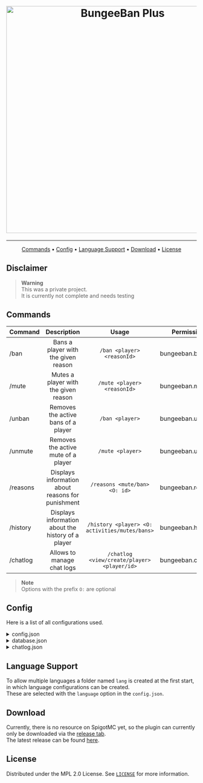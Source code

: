 <h1 align="center">
  <br/>
  <a href="https://github.com/DerEingerostete/BungeeBan-Plus"><img src="https://dl.dereingerostete.dev/preview?fileName=BungeeBan-Plus-Logo.png" alt="BungeeBan Plus" width="600"></a>
</h1>

___

<p align="center">
  <a href="#commands">Commands</a> •
  <a href="#config">Config</a> •
  <a href="#language-support">Language Support</a> •
  <a href="#download">Download</a> •
  <a href="#license">License</a>
</p>

## Disclaimer

> **Warning**<br/>
> This was a private project.<br/>
> It is currently not complete and needs testing

## Commands
| Command  |                    Description                     |                      Usage                       | Permission        |
|:---------|:--------------------------------------------------:|:------------------------------------------------:|-------------------|
| /ban     |        Bans a player with the given reason         |            `/ban <player> <reasonId>`            | bungeeban.ban     |
| /mute    |        Mutes a player with the given reason        |           `/mute <player> <reasonId>`            | bungeeban.mute    |
| /unban   |        Removes the active bans of a player         |                 `/ban <player>`                  | bungeeban.unban   |
| /unmute  |        Removes the active mute of a player         |                 `/mute <player>`                 | bungeeban.unmute  |
| /reasons | Displays information about reasons for punishment  |           `/reasons <mute/ban> <O: id>`           | bungeeban.reasons |
| /history | Displays information about the history of a player | `/history <player> <O: activities/mutes/bans>`  | bungeeban.history |
| /chatlog |             Allows to manage chat logs             |    `/chatlog <view/create/player> <player/id>`     | bungeeban.chatlog |

> **Note**<br/>
> Options with the prefix `O:` are optional

## Config
Here is a list of all configurations used.
<details>
  <summary>config.json</summary>

### `config.json`
```json
{
    "database": "sqlite",
    "language": "en",
    "cacheDuration": 1800000,
    "debug": false
}
```

| Key             |             Description             |  Available values   |
|:----------------|:-----------------------------------:|:-------------------:|
| `database`      |      The type of database used      | `sqlite` or `mysql` |
| `language`      |       The language file used        |          -          |
| `cacheDuration` |   The duration of the cache in ms   | Any valid duration  |
| `debug`         | If debug messages should be enabled |  `true` or `false`  |
</details>

<details>
  <summary>database.json</summary>

### `database.json`
```json
{
    "uptimeCheck": 900000,
    "mysql": {
        "hostname": "localhost",
        "port": 3306,
        "database": "BungeeBan",
        "username": "username",
        "password": "password"
    },
    "sqlite": {
        "path": "sqlite.db"
    }
}
```

| Key           |                   Description                    |  Available values  |
|:--------------|:------------------------------------------------:|:------------------:|
| `uptimeCheck` | The duration to wait between uptime checks in ms | Any valid duration |
| `mysql`       |           MySQL database configuration           |     See mysql      |
| `sqlite`      |          SQLite database configuration           |     See sqlite     |

### `mysql` Object
| Key        |       Description       |    Available values     |
|:-----------|:-----------------------:|:-----------------------:|
| `hostname` |   The MySQL hostname    |   Any valid hostnames   |
| `port`     |     The MySQL port      |     Any valid port      |
| `database` | The MySQL database name | Any valid database name |
| `username` |   The MySQL username    |            -            |
| `password` |   The MySQL password    |            -            |

### `sqlite` Object
| Key    |            Description            | Available values |
|:-------|:---------------------------------:|:----------------:|
| `path` | The filepath to the database file |        -         |
</details>

<details>
  <summary>chatlog.json</summary>

### `chatlog.json`
```json
{
    "actions": {
        "enableLinkGeneration": true,
        "uploader": "pastebin",
        "chatBacklog": 50
    },
    "pastebin": {
        "expiration": "TEN_MINUTES",
        "visibility": "UNLISTED",
        "developerKey": null,
        "userKey": null
    },
    "hastebin": {
        "url": "https://www.toptal.com/developers/hastebin"
    },
    "header": "  ____                              ____              \n |  _ \\                            |  _ \\             \n | |_) |_   _ _ __   __ _  ___  ___| |_) | __ _ _ __  \n |  _ <| | | | '_ \\ / _` |/ _ \\/ _ \\  _ < / _` | '_ \\ \n | |_) | |_| | | | | (_| |  __/  __/ |_) | (_| | | | |\n |____/ \\__,_|_| |_|\\__, |\\___|\\___|____/ \\__,_|_| |_|\n                     __/ |                            \n                    |___/                             ",
    "mutedCommands": [
        "me",
        "say",
        "w",
        "m",
        "pm",
        "whisper",
        "msg",
        "tell",
        "r",
        "reply",
        "p msg"
    ]
}
```

| Key             |           Description            |    Available values     |
|:----------------|:--------------------------------:|:-----------------------:|
| `actions`       | The activated / selected actions |       See actions       |
| `pastebin`      |      Pastebin configuration      |      See pastebin       |
| `hastebin`      |      Hastebin configuration      |      See hastebin       |
| `header`        |   The file header of chat logs   |        Any text         |
| `mutedCommands` |    An array of muted commands    |    Any valid command    |

### `actions` Object
| Key                    |          Description          |     Available values     |
|:-----------------------|:-----------------------------:|:------------------------:|
| `enableLinkGeneration` |       Currently unused        |    `true` or `false`     |
| `uploader`             |     The enabled uploader      | `hastebin` or `pastebin` |
| `chatBacklog`          | The amount of messages to log |   Any positive number    |

### `pastebin` Object
| Key            |                Description                |                    Available values                     |
|:---------------|:-----------------------------------------:|:-------------------------------------------------------:|
| `expiration`   | The time the generated link is accessible |                            -                            |
| `visibility`   |   The visibility of the generated link    |            `PRIVATE`, `PUBLIC` or `UNLISTED`            |
| `developerKey` |        The pastebin developer key         | See [API specification](https://pastebin.com/doc_api#1) |
| `userKey`      |           The pastebin user key           | See [API specification](https://pastebin.com/doc_api#9) |

### `hastebin` Object
| Key   |       Description        | Available values |
|:------|:------------------------:|:----------------:|
| `url` | URL to a hastebin server |  Any valid url   |
</details>

## Language Support
To allow multiple languages a folder named `lang` is created at the first start, in which language configurations can be created.<br/>
These are selected with the `language` option in the `config.json`.

## Download
Currently, there is no resource on SpigotMC yet, so the plugin can currently only be downloaded via the [release tab](https://github.com/DerEingerostete/BasicHomes/releases).<br/>
The latest release can be found [here](https://github.com/DerEingerostete/BasicHomes/releases/latest).

## License
Distributed under the MPL 2.0 License. See [`LICENSE`](/LICENSE) for more information.